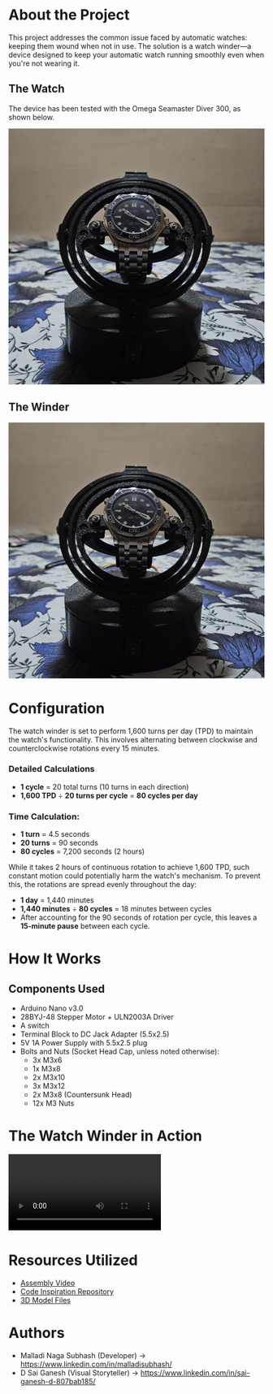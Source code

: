 # About the Project

This project addresses the common issue faced by automatic watches: keeping them wound when not in use. The solution is a watch winder—a device designed to keep your automatic watch running smoothly even when you're not wearing it.

## The Watch

The device has been tested with the Omega Seamaster Diver 300, as shown below.

![The watch](images_and_videos/picture.jpg)

## The Winder

![The winder](images_and_videos/picture.jpg)

# Configuration

The watch winder is set to perform 1,600 turns per day (TPD) to maintain the watch's functionality. This involves alternating between clockwise and counterclockwise rotations every 15 minutes.

### Detailed Calculations

- **1 cycle** = 20 total turns (10 turns in each direction)
- **1,600 TPD** ÷ **20 turns per cycle** = **80 cycles per day**

### Time Calculation:

- **1 turn** = 4.5 seconds
- **20 turns** = 90 seconds
- **80 cycles** = 7,200 seconds (2 hours)

While it takes 2 hours of continuous rotation to achieve 1,600 TPD, such constant motion could potentially harm the watch's mechanism. To prevent this, the rotations are spread evenly throughout the day:

- **1 day** = 1,440 minutes
- **1,440 minutes** ÷ **80 cycles** = 18 minutes between cycles
- After accounting for the 90 seconds of rotation per cycle, this leaves a **15-minute pause** between each cycle.

# How It Works

## Components Used

- Arduino Nano v3.0
- 28BYJ-48 Stepper Motor + ULN2003A Driver
- A switch
- Terminal Block to DC Jack Adapter (5.5x2.5)
- 5V 1A Power Supply with 5.5x2.5 plug
- Bolts and Nuts (Socket Head Cap, unless noted otherwise):
  - 3x M3x6
  - 1x M3x8
  - 2x M3x10
  - 3x M3x12
  - 2x M3x8 (Countersunk Head)
  - 12x M3 Nuts

# The Watch Winder in Action

![The watch winder video](images_and_videos/video.mp4)

# Resources Utilized

- [Assembly Video](https://youtu.be/9xmiwsT9VRI?si=YJXvTsXBZpmbxH8p)
- [Code Inspiration Repository](https://github.com/fuganater/OpenWinder?tab=readme-ov-file)
- [3D Model Files](https://cults3d.com/en/3d-model/fashion/gyro-winder-watch-winder-remontoir-montre)

# Authors

- Malladi Naga Subhash (Developer) -> https://www.linkedin.com/in/malladisubhash/
- D Sai Ganesh (Visual Storyteller) -> https://www.linkedin.com/in/sai-ganesh-d-807bab185/
